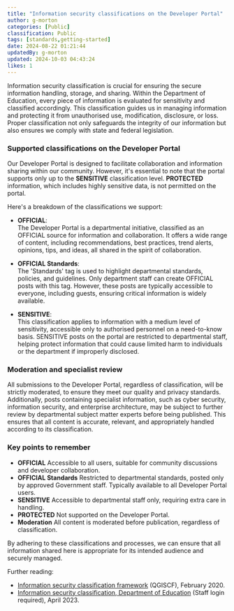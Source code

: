 ```yaml
---
title: "Information security classifications on the Developer Portal"
author: g-morton
categories: [Public]
classification: Public
tags: [standards,getting-started]
date: 2024-08-22 01:21:44 
updatedBy: g-morton
updated: 2024-10-03 04:43:24 
likes: 1
---
```


Information security classification is crucial for ensuring the secure information handling, storage, and sharing. Within the Department of Education, every piece of information is evaluated for sensitivity and classified accordingly. This classification guides us in managing information and protecting it from unauthorised use, modification, disclosure, or loss. Proper classification not only safeguards the integrity of our information but also ensures we comply with state and federal legislation.

### Supported classifications on the Developer Portal

Our Developer Portal is designed to facilitate collaboration and information sharing within our community. However, it's essential to note that the portal supports only up to the **SENSITIVE** classification level. **PROTECTED** information, which includes highly sensitive data, is not permitted on the portal.

Here's a breakdown of the classifications we support:

- **OFFICIAL**:  
The Developer Portal is a departmental initiative, classified as an OFFICIAL source for information and collaboration. It offers a wide range of content, including recommendations, best practices, trend alerts, opinions, tips, and ideas, all shared in the spirit of collaboration.

- **OFFICIAL Standards**:  
The 'Standards' tag is used to highlight departmental standards, policies, and guidelines. Only department staff can create OFFICIAL posts with this tag. However, these posts are typically accessible to everyone, including guests, ensuring critical information is widely available.

- **SENSITIVE**:  
This classification applies to information with a medium level of sensitivity, accessible only to authorised personnel on a need-to-know basis. SENSITIVE posts on the portal are restricted to departmental staff, helping protect information that could cause limited harm to individuals or the department if improperly disclosed.



### Moderation and specialist review

All submissions to the Developer Portal, regardless of classification, will be strictly moderated, to ensure they meet our quality and privacy standards. Additionally, posts containing specialist information, such as cyber security, information security, and enterprise architecture, may be subject to further review by departmental subject matter experts before being published. This ensures that all content is accurate, relevant, and appropriately handled according to its classification.

### Key points to remember
- **OFFICIAL** Accessible to all users, suitable for community discussions and developer collaboration.
- **OFFICIAL Standards** Restricted to departmental standards, posted only by approved Government staff. Typically available to all Developer Portal users.
- **SENSITIVE** Accessible to departmental staff only, requiring extra care in handling.
- **PROTECTED** Not supported on the Developer Portal.
- **Moderation** All content is moderated before publication, regardless of classification.

By adhering to these classifications and processes, we can ensure that all information shared here is appropriate for its intended audience and securely managed.

Further reading:

- [Information security classification framework](https://www.forgov.qld.gov.au/information-and-communication-technology/qgea-policies-standards-and-guidelines/information-security-classification-framework-qgiscf) (QGISCF), February 2020.
- [Information security classification, Department of Education](https://intranet.qed.qld.gov.au/Services/InformationTechnology/information-management/Pages/information-security-classification.aspx) (Staff login required), April 2023.